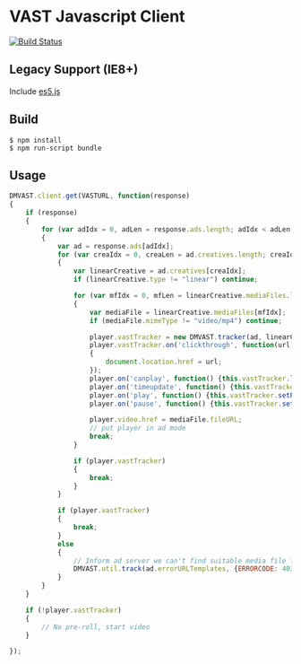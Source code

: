 # VAST Javascript Client

[![Build Status](https://travis-ci.org/WeatherChannel/vast-client-js.png)](https://travis-ci.org/WeatherChannel/vast-client-js)

## Legacy Support (IE8+)

Include [es5.js](https://github.com/inexorabletash/polyfill/blob/master/es5.js)

## Build

    $ npm install
    $ npm run-script bundle

## Usage

``` javascript
DMVAST.client.get(VASTURL, function(response)
{
    if (response)
    {
        for (var adIdx = 0, adLen = response.ads.length; adIdx < adLen; adIdx++)
        {
            var ad = response.ads[adIdx];
            for (var creaIdx = 0, creaLen = ad.creatives.length; creaIdx < creaLen; creaIdx++)
            {
                var linearCreative = ad.creatives[creaIdx];
                if (linearCreative.type != "linear") continue;

                for (var mfIdx = 0, mfLen = linearCreative.mediaFiles.length; mfIdx < mfLen; mfIdx++)
                {
                    var mediaFile = linearCreative.mediaFiles[mfIdx];
                    if (mediaFile.mimeType != "video/mp4") continue;

                    player.vastTracker = new DMVAST.tracker(ad, linearCreative);
                    player.vastTracker.on('clickthrough', function(url)
                    {
                        document.location.href = url;
                    });
                    player.on('canplay', function() {this.vastTracker.load();});
                    player.on('timeupdate', function() {this.vastTracker.setProgress(this.currentTime);});
                    player.on('play', function() {this.vastTracker.setPaused(false);});
                    player.on('pause', function() {this.vastTracker.setPaused(true);});

                    player.video.href = mediaFile.fileURL;
                    // put player in ad mode
                    break;
                }

                if (player.vastTracker)
                {
                    break;
                }
            }

            if (player.vastTracker)
            {
                break;
            }
            else
            {
                // Inform ad server we can't find suitable media file for this ad
                DMVAST.util.track(ad.errorURLTemplates, {ERRORCODE: 403});
            }
        }
    }

    if (!player.vastTracker)
    {
        // No pre-roll, start video
    }

});
```
